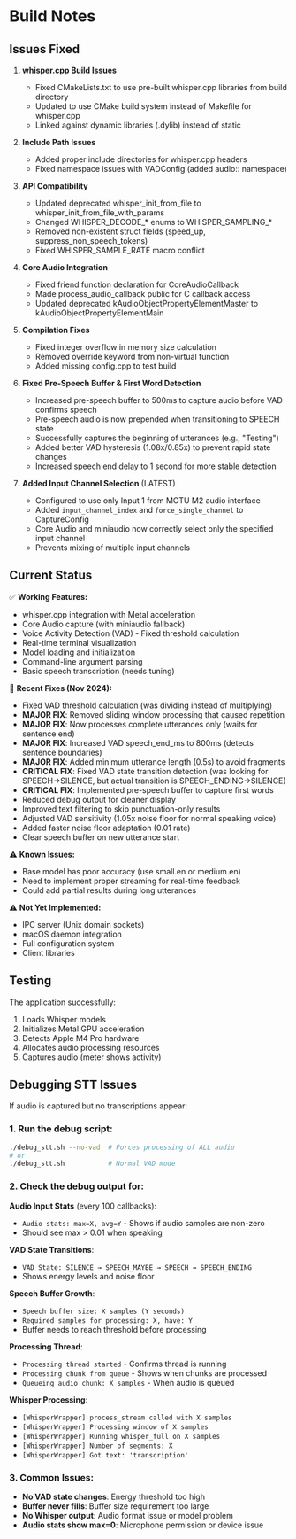 # Build Notes

## Issues Fixed

1. **whisper.cpp Build Issues**
   - Fixed CMakeLists.txt to use pre-built whisper.cpp libraries from build directory
   - Updated to use CMake build system instead of Makefile for whisper.cpp
   - Linked against dynamic libraries (.dylib) instead of static

2. **Include Path Issues**
   - Added proper include directories for whisper.cpp headers
   - Fixed namespace issues with VADConfig (added audio:: namespace)

3. **API Compatibility**
   - Updated deprecated whisper_init_from_file to whisper_init_from_file_with_params
   - Changed WHISPER_DECODE_* enums to WHISPER_SAMPLING_*
   - Removed non-existent struct fields (speed_up, suppress_non_speech_tokens)
   - Fixed WHISPER_SAMPLE_RATE macro conflict

4. **Core Audio Integration**
   - Fixed friend function declaration for CoreAudioCallback
   - Made process_audio_callback public for C callback access
   - Updated deprecated kAudioObjectPropertyElementMaster to kAudioObjectPropertyElementMain

5. **Compilation Fixes**
   - Fixed integer overflow in memory size calculation
   - Removed override keyword from non-virtual function
   - Added missing config.cpp to test build

6. **Fixed Pre-Speech Buffer & First Word Detection**
   - Increased pre-speech buffer to 500ms to capture audio before VAD confirms speech
   - Pre-speech audio is now prepended when transitioning to SPEECH state
   - Successfully captures the beginning of utterances (e.g., "Testing")
   - Added better VAD hysteresis (1.08x/0.85x) to prevent rapid state changes
   - Increased speech end delay to 1 second for more stable detection

7. **Added Input Channel Selection** (LATEST)
   - Configured to use only Input 1 from MOTU M2 audio interface
   - Added `input_channel_index` and `force_single_channel` to CaptureConfig
   - Core Audio and miniaudio now correctly select only the specified input channel
   - Prevents mixing of multiple input channels

## Current Status

✅ **Working Features:**
- whisper.cpp integration with Metal acceleration
- Core Audio capture (with miniaudio fallback)
- Voice Activity Detection (VAD) - Fixed threshold calculation
- Real-time terminal visualization
- Model loading and initialization
- Command-line argument parsing
- Basic speech transcription (needs tuning)

🔧 **Recent Fixes (Nov 2024):**
- Fixed VAD threshold calculation (was dividing instead of multiplying)
- **MAJOR FIX**: Removed sliding window processing that caused repetition
- **MAJOR FIX**: Now processes complete utterances only (waits for sentence end)
- **MAJOR FIX**: Increased VAD speech_end_ms to 800ms (detects sentence boundaries)
- **MAJOR FIX**: Added minimum utterance length (0.5s) to avoid fragments
- **CRITICAL FIX**: Fixed VAD state transition detection (was looking for SPEECH->SILENCE, but actual transition is SPEECH_ENDING->SILENCE)
- **CRITICAL FIX**: Implemented pre-speech buffer to capture first words
- Reduced debug output for cleaner display
- Improved text filtering to skip punctuation-only results
- Adjusted VAD sensitivity (1.05x noise floor for normal speaking voice)
- Added faster noise floor adaptation (0.01 rate)
- Clear speech buffer on new utterance start

⚠️ **Known Issues:**
- Base model has poor accuracy (use small.en or medium.en)
- Need to implement proper streaming for real-time feedback
- Could add partial results during long utterances

⚠️ **Not Yet Implemented:**
- IPC server (Unix domain sockets)
- macOS daemon integration
- Full configuration system
- Client libraries

## Testing

The application successfully:
1. Loads Whisper models
2. Initializes Metal GPU acceleration
3. Detects Apple M4 Pro hardware
4. Allocates audio processing resources
5. Captures audio (meter shows activity)

## Debugging STT Issues

If audio is captured but no transcriptions appear:

### 1. Run the debug script:
```bash
./debug_stt.sh --no-vad  # Forces processing of ALL audio
# or
./debug_stt.sh           # Normal VAD mode
```

### 2. Check the debug output for:

**Audio Input Stats** (every 100 callbacks):
- `Audio stats: max=X, avg=Y` - Shows if audio samples are non-zero
- Should see max > 0.01 when speaking

**VAD State Transitions**:
- `VAD State: SILENCE → SPEECH_MAYBE → SPEECH → SPEECH_ENDING`
- Shows energy levels and noise floor

**Speech Buffer Growth**:
- `Speech buffer size: X samples (Y seconds)`
- `Required samples for processing: X, have: Y`
- Buffer needs to reach threshold before processing

**Processing Thread**:
- `Processing thread started` - Confirms thread is running
- `Processing chunk from queue` - Shows when chunks are processed
- `Queueing audio chunk: X samples` - When audio is queued

**Whisper Processing**:
- `[WhisperWrapper] process_stream called with X samples`
- `[WhisperWrapper] Processing window of X samples`
- `[WhisperWrapper] Running whisper_full on X samples`
- `[WhisperWrapper] Number of segments: X`
- `[WhisperWrapper] Got text: 'transcription'`

### 3. Common Issues:

- **No VAD state changes**: Energy threshold too high
- **Buffer never fills**: Buffer size requirement too large
- **No Whisper output**: Audio format issue or model problem
- **Audio stats show max=0**: Microphone permission or device issue
